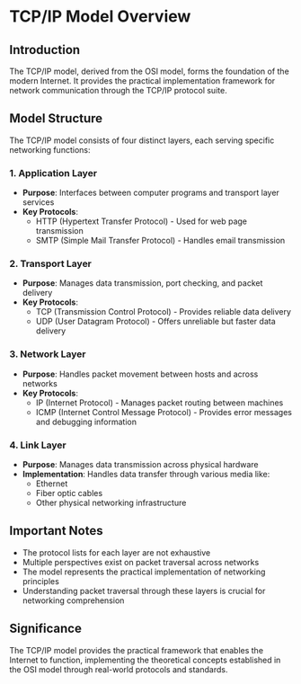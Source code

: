 # TCP/IP Model Overview

## Introduction
The TCP/IP model, derived from the OSI model, forms the foundation of the modern Internet. It provides the practical implementation framework for network communication through the TCP/IP protocol suite.

## Model Structure
The TCP/IP model consists of four distinct layers, each serving specific networking functions:

### 1. Application Layer
- **Purpose**: Interfaces between computer programs and transport layer services
- **Key Protocols**:
    - HTTP (Hypertext Transfer Protocol) - Used for web page transmission
    - SMTP (Simple Mail Transfer Protocol) - Handles email transmission

### 2. Transport Layer
- **Purpose**: Manages data transmission, port checking, and packet delivery
- **Key Protocols**:
    - TCP (Transmission Control Protocol) - Provides reliable data delivery
    - UDP (User Datagram Protocol) - Offers unreliable but faster data delivery

### 3. Network Layer
- **Purpose**: Handles packet movement between hosts and across networks
- **Key Protocols**:
    - IP (Internet Protocol) - Manages packet routing between machines
    - ICMP (Internet Control Message Protocol) - Provides error messages and debugging information

### 4. Link Layer
- **Purpose**: Manages data transmission across physical hardware
- **Implementation**: Handles data transfer through various media like:
    - Ethernet
    - Fiber optic cables
    - Other physical networking infrastructure

## Important Notes
- The protocol lists for each layer are not exhaustive
- Multiple perspectives exist on packet traversal across networks
- The model represents the practical implementation of networking principles
- Understanding packet traversal through these layers is crucial for networking comprehension

## Significance
The TCP/IP model provides the practical framework that enables the Internet to function, implementing the theoretical concepts established in the OSI model through real-world protocols and standards.